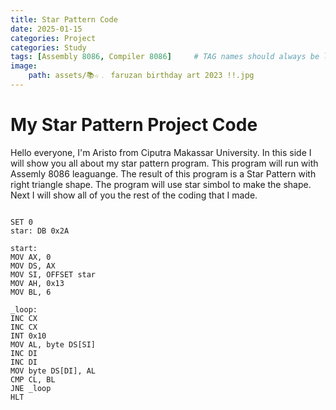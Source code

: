 ```yaml
---
title: Star Pattern Code
date: 2025-01-15
categories: Project
categories: Study
tags: [Assembly 8086, Compiler 8086]     # TAG names should always be lowercase
image:
    path: assets/📚☆﹒ faruzan birthday art 2023 !!.jpg
---
```


# My Star Pattern Project Code
Hello everyone, I'm Aristo from Ciputra Makassar University. In this side I will show you all about my star pattern program. This program will run with Assemly 8086 leaguange. The result of this program is a Star Pattern with right triangle shape. The program will use star simbol to make the shape. Next I will show all of you the rest of the coding that I made.

```

SET 0
star: DB 0x2A

start:
MOV AX, 0
MOV DS, AX
MOV SI, OFFSET star
MOV AH, 0x13
MOV BL, 6

_loop:
INC CX
INC CX
INT 0x10
MOV AL, byte DS[SI]
INC DI
INC DI
MOV byte DS[DI], AL
CMP CL, BL
JNE _loop
HLT
```
